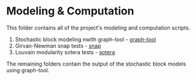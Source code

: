 # Modeling & Computation

This folder contains all of the project's modeling and computation scripts.

1. Stochastic block modeling nwith graph-tool - [graph-tool](https://github.com/mrotmensch/Sloth/tree/master/Modeling/graph-tool)
2. Girvan-Newman snap tests - [snap](https://github.com/mrotmensch/Sloth/tree/master/Modeling/snap)
3. Louvain modularity sotera tests - [sotera](https://github.com/mrotmensch/Sloth/tree/master/Modeling/sotera)

The remaining folders contain the output of the stochastic block models using graph-tool.
